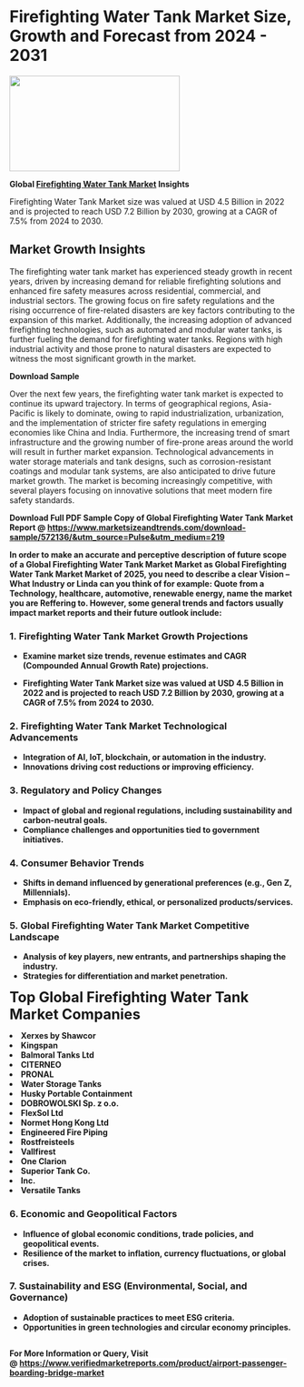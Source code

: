 <H1>Firefighting Water Tank Market Size, Growth and Forecast from 2024 - 2031</H1><img class="aligncenter size-medium wp-image-584254" src="https://thirdeyenews.in/wp-content/uploads/2024/09/Global-Market-Research-300x168.jpeg" alt="" width="300" height="168" /><p><strong>Global&nbsp;<a href="https://www.marketsizeandtrends.com/download-sample/572136/&amp;utm_source=Pulse&amp;utm_medium=219">Firefighting Water Tank Market</a> Insights</strong></p><p>Firefighting Water Tank Market size was valued at USD 4.5 Billion in 2022 and is projected to reach USD 7.2 Billion by 2030, growing at a CAGR of 7.5% from 2024 to 2030.</p><p><h2>Market Growth Insights</h2> <p>The firefighting water tank market has experienced steady growth in recent years, driven by increasing demand for reliable firefighting solutions and enhanced fire safety measures across residential, commercial, and industrial sectors. The growing focus on fire safety regulations and the rising occurrence of fire-related disasters are key factors contributing to the expansion of this market. Additionally, the increasing adoption of advanced firefighting technologies, such as automated and modular water tanks, is further fueling the demand for firefighting water tanks. Regions with high industrial activity and those prone to natural disasters are expected to witness the most significant growth in the market.</p> <p><strong>Download Sample</strong></p> <p>Over the next few years, the firefighting water tank market is expected to continue its upward trajectory. In terms of geographical regions, Asia-Pacific is likely to dominate, owing to rapid industrialization, urbanization, and the implementation of stricter fire safety regulations in emerging economies like China and India. Furthermore, the increasing trend of smart infrastructure and the growing number of fire-prone areas around the world will result in further market expansion. Technological advancements in water storage materials and tank designs, such as corrosion-resistant coatings and modular tank systems, are also anticipated to drive future market growth. The market is becoming increasingly competitive, with several players focusing on innovative solutions that meet modern fire safety standards.</p> <p><strong></p><p><span class=""><strong>Download Full PDF Sample Copy of Global Firefighting Water Tank Market Report</strong> @ <a href="https://www.marketsizeandtrends.com/download-sample/572136/&amp;utm_source=Pulse&amp;utm_medium=219" target="_blank">https://www.marketsizeandtrends.com/download-sample/572136/&amp;utm_source=Pulse&amp;utm_medium=219</a></span></p><p>In order to make an accurate and perceptive description of future scope of a Global&nbsp;Firefighting Water Tank Market Market as Global&nbsp;Firefighting Water Tank Market Market of 2025, you need to describe a clear Vision &ndash; What Industry or Linda can you think of for example: Quote from a Technology, healthcare, automotive, renewable energy, name the market you are Reffering to. However, some general trends and factors usually impact market reports and their future outlook include:</p><h3>1.&nbsp;<strong>Firefighting Water Tank Market Growth Projections</strong></h3><ul><li>Examine market size trends, revenue estimates and CAGR (Compounded Annual Growth Rate) projections.</li><li><p>Firefighting Water Tank Market size was valued at USD 4.5 Billion in 2022 and is projected to reach USD 7.2 Billion by 2030, growing at a CAGR of 7.5% from 2024 to 2030.</p></li></ul><h3>2.&nbsp;<strong>Firefighting Water Tank Market Technological Advancements</strong></h3><ul><li>Integration of AI, IoT, blockchain, or automation in the industry.</li><li>Innovations driving cost reductions or improving efficiency.</li></ul><h3>3.&nbsp;<strong>Regulatory and Policy Changes</strong></h3><ul><li>Impact of global and regional regulations, including sustainability and carbon-neutral goals.</li><li>Compliance challenges and opportunities tied to government initiatives.</li></ul><h3>4.&nbsp;<strong>Consumer Behavior Trends</strong></h3><ul><li>Shifts in demand influenced by generational preferences (e.g., Gen Z, Millennials).</li><li>Emphasis on eco-friendly, ethical, or personalized products/services.</li></ul><h3>5.&nbsp;<strong>Global Firefighting Water Tank Market Competitive Landscape</strong></h3><ul><li>Analysis of key players, new entrants, and partnerships shaping the industry.</li><li>Strategies for differentiation and market penetration.</li></ul><p data-pm-slice="1 1 []"><span style="color: inherit; font-family: inherit; font-size: 25px;">Top Global Firefighting Water Tank Market Companies</span></p><div class="" data-test-id=""><p><li>Xerxes by Shawcor</li><li> Kingspan</li><li> Balmoral Tanks Ltd</li><li> CITERNEO</li><li> PRONAL</li><li> Water Storage Tanks</li><li> Husky Portable Containment</li><li> DOBROWOLSKI Sp. z o.o.</li><li> FlexSol Ltd</li><li> Normet Hong Kong Ltd</li><li> Engineered Fire Piping</li><li> Rostfreisteels</li><li> Vallfirest</li><li> One Clarion</li><li> Superior Tank Co.</li><li> Inc.</li><li> Versatile Tanks</li></p></div><h3>6.&nbsp;<strong>Economic and Geopolitical Factors</strong></h3><ul><li>Influence of global economic conditions, trade policies, and geopolitical events.</li><li>Resilience of the market to inflation, currency fluctuations, or global crises.</li></ul><h3>7.&nbsp;<strong>Sustainability and ESG (Environmental, Social, and Governance)</strong></h3><ul><li>Adoption of sustainable practices to meet ESG criteria.</li><li>Opportunities in green technologies and circular economy principles.</li></ul><h2><strong style="font-size: 14px;">For More Information or Query, Visit @&nbsp;</strong><a style="background-color: #ffffff; font-size: 14px;" href="https://www.marketsizeandtrends.com/report/firefighting-water-tank-market/" target="_blank">https://www.verifiedmarketreports.com/product/airport-passenger-boarding-bridge-market</a></h2>
